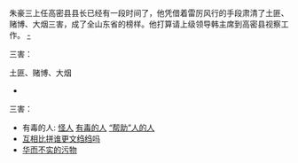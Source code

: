 
朱豪三上任高密县县长已经有一段时间了，他凭借着雷厉风行的手段肃清了土匪、赌博、大烟三害，成了全山东省的榜样。他打算请上级领导韩主席到高密县视察工作。
[-](http://www.kuyv.cn/news/1759_13.html)

三害：

土匪、赌博、大烟

-


三害：
- 有毒的人: [怪人](https://github.com/7900ms/000nottheater_deserted_systemlibrary/blob/master/supplementary/chain-对文诌诌的词.md#为什么人家要用一个文绉绉的词) [有毒的人](https://github.com/7900ms/000nottheater_deserted_systemlibrary/blob/master/supplementary/slang-FUD.md#这个人有毒!) [“帮助”人的人](https://github.com/7900ms/000nottheater_deserted_systemlibrary/blob/master/supplementary/chain-call.md)
- [互相比拼谁更文绉绉吗](https://github.com/7900ms/000nottheater_deserted_systemlibrary/blob/master/small/正当防卫.md#文字是无力的。文绉绉是华而不实的污物是三害之一，我也不学它。别人看的东西,我不需要看,我只看侦探游记)
- [华而不实的污物](https://github.com/7900ms/000nottheater_deserted_systemlibrary/blob/master/supplementary/term-躲避后-侦探游记.md#华而不实的污物)

